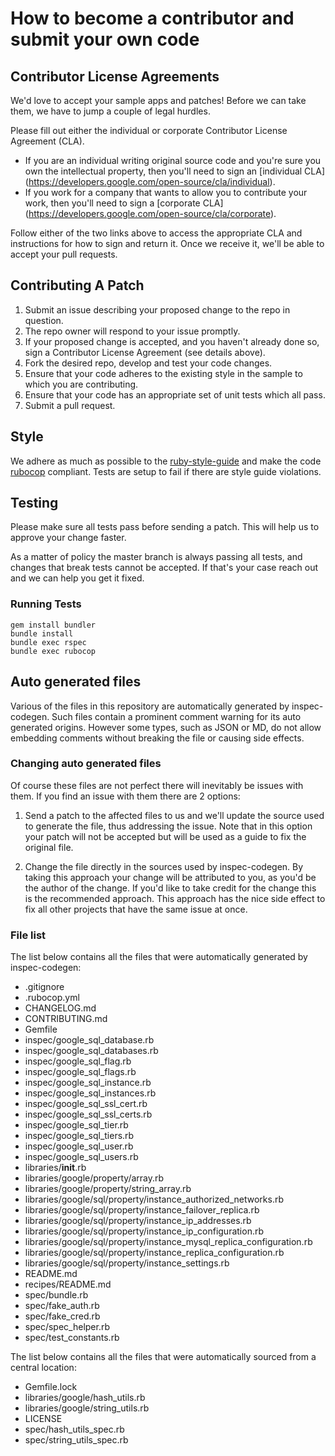 # How to become a contributor and submit your own code

## Contributor License Agreements

We'd love to accept your sample apps and patches! Before we can take them, we
have to jump a couple of legal hurdles.

Please fill out either the individual or corporate Contributor License
Agreement (CLA).

  * If you are an individual writing original source code and you're sure you
    own the intellectual property, then you'll need to sign an [individual CLA]
    (https://developers.google.com/open-source/cla/individual).
  * If you work for a company that wants to allow you to contribute your work,
    then you'll need to sign a [corporate CLA]
    (https://developers.google.com/open-source/cla/corporate).

Follow either of the two links above to access the appropriate CLA and
instructions for how to sign and return it. Once we receive it, we'll
be able to accept your pull requests.

## Contributing A Patch

1. Submit an issue describing your proposed change to the repo in question.
1. The repo owner will respond to your issue promptly.
1. If your proposed change is accepted, and you haven't already done so, sign a
   Contributor License Agreement (see details above).
1. Fork the desired repo, develop and test your code changes.
1. Ensure that your code adheres to the existing style in the sample to which
   you are contributing.
1. Ensure that your code has an appropriate set of unit tests which all pass.
1. Submit a pull request.

## Style

We adhere as much as possible to the [ruby-style-guide][] and make the code
[rubocop][] compliant. Tests are setup to fail if there are style guide
violations.

## Testing

Please make sure all tests pass before sending a patch. This will help us to
approve your change faster.

As a matter of policy the master branch is always passing all tests, and changes
that break tests cannot be accepted. If that's your case reach out and we can
help you get it fixed.

### Running Tests

```
gem install bundler
bundle install
bundle exec rspec
bundle exec rubocop
```

## Auto generated files

Various of the files in this repository are automatically generated by
inspec-codegen. Such files contain a prominent comment warning for its
auto generated origins. However some types, such as JSON or MD, do not allow
embedding comments without breaking the file or causing side effects.

### Changing auto generated files

Of course these files are not perfect there will inevitably be issues with them.
If you find an issue with them there are 2 options:

1. Send a patch to the affected files to us and we'll update the source used to
   generate the file, thus addressing the issue. Note that in this option your
   patch will not be accepted but will be used as a guide to fix the original
   file.

2. Change the file directly in the sources used by inspec-codegen. By taking
   this approach your change will be attributed to you, as you'd be the author
   of the change. If you'd like to take credit for the change this is the
   recommended approach. This approach has the nice side effect to fix all other
   projects that have the same issue at once.

### File list

The list below contains all the files that were automatically generated by
inspec-codegen:

  * .gitignore
  * .rubocop.yml
  * CHANGELOG.md
  * CONTRIBUTING.md
  * Gemfile
  * inspec/google_sql_database.rb
  * inspec/google_sql_databases.rb
  * inspec/google_sql_flag.rb
  * inspec/google_sql_flags.rb
  * inspec/google_sql_instance.rb
  * inspec/google_sql_instances.rb
  * inspec/google_sql_ssl_cert.rb
  * inspec/google_sql_ssl_certs.rb
  * inspec/google_sql_tier.rb
  * inspec/google_sql_tiers.rb
  * inspec/google_sql_user.rb
  * inspec/google_sql_users.rb
  * libraries/__init__.rb
  * libraries/google/property/array.rb
  * libraries/google/property/string_array.rb
  * libraries/google/sql/property/instance_authorized_networks.rb
  * libraries/google/sql/property/instance_failover_replica.rb
  * libraries/google/sql/property/instance_ip_addresses.rb
  * libraries/google/sql/property/instance_ip_configuration.rb
  * libraries/google/sql/property/instance_mysql_replica_configuration.rb
  * libraries/google/sql/property/instance_replica_configuration.rb
  * libraries/google/sql/property/instance_settings.rb
  * README.md
  * recipes/README.md
  * spec/bundle.rb
  * spec/fake_auth.rb
  * spec/fake_cred.rb
  * spec/spec_helper.rb
  * spec/test_constants.rb

The list below contains all the files that were automatically sourced from a
central location:

  * Gemfile.lock
  * libraries/google/hash_utils.rb
  * libraries/google/string_utils.rb
  * LICENSE
  * spec/hash_utils_spec.rb
  * spec/string_utils_spec.rb

[ruby-style-guide]: https://github.com/bbatsov/ruby-style-guide
[rubocop]: https://rubocop.readthedocs.io/en/latest/
